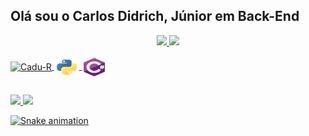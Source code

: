 ## Olá sou o Carlos Didrich, Júnior em Back-End
<div align="center">
  <a href="https://github.com/CarlosESDidrich">
  <img height="180em" src="https://github-readme-stats.vercel.app/api?username=CarlosESDidrich&show_icons=true&theme=dark&include_all_commits=true&count_private=true"/>
  <img height="180em" src="https://github-readme-stats.vercel.app/api/top-langs/?username=CarlosESDidrich&layout=compact&langs_count=7&theme=dark"/>
</div>
  
  
<div style="display: inline_block"><br>
  <img align="center" alt="Cadu-R" height="30" width="40" src="https://img.shields.io/badge/R-276DC3?style=for-the-badge&logo=r&logoColor=white">
  <img align="center" alt="Cadu-Python" height="30" width="40" src="https://raw.githubusercontent.com/devicons/devicon/master/icons/python/python-original.svg">
  <img align="center" alt="Cadu-Csharp" height="30" width="40" src="https://raw.githubusercontent.com/devicons/devicon/master/icons/csharp/csharp-original.svg">
 </div>
  
  ##
 
<div> 
  <a href="https://www.linkedin.com/in/carlos-e-s-didrich/" target="_blank"><img src="https://img.shields.io/badge/-LinkedIn-%230077B5?style=for-the-badge&logo=linkedin&logoColor=white" target="_blank">
   <a href="mailto:carlosdidrich@gmail.com" target="_blank"><img src="https://img.shields.io/badge/Gmail-D14836?style=for-the-badge&logo=gmail&logoColor=white" target="_blank">
  
  ![Snake animation](https://github.com/CarlosESDidrich/CarlosESDidrich/blob/output/github-contribution-grid-snake.svg)
 
</div>
